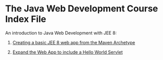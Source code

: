 # The Java Web Development Course Index File

An introduction to Java Web Development with JEE 8:

1. [Creating a basic JEE 8 web app from the Maven Archetype](docs/jee8setup.md)

2. [Expand the Web App to include a Hello World Servlet](docs/jee8servlet.md)

